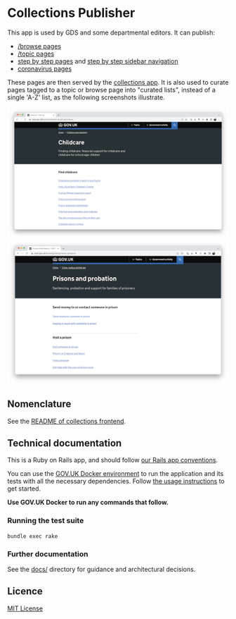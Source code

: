 # Collections Publisher

This app is used by GDS and some departmental editors. It can publish:

- [/browse pages](https://www.gov.uk/browse/births-deaths-marriages/register-offices)
- [/topic pages](https://www.gov.uk/topic/business-enterprise/export-finance)
- [step by step pages](https://www.gov.uk/learn-to-drive-a-car) and [step by step sidebar navigation](https://www.gov.uk/driving-eyesight-rules)
- [coronavirus pages](https://www.gov.uk/coronavirus)

These pages are then served by the [collections app](https://github.com/alphagov/collections). It is also used to curate pages tagged to a topic or browse page into "curated lists", instead of a single 'A-Z' list, as the following screenshots illustrate.

![Screenshot of curated page](docs/screenshot-curated-childcare-topics.png)
![Screenshot of A-Z auto-generated list](docs/screenshot-a-z-prisons-topic.png)

## Nomenclature

See the [README of collections frontend](https://github.com/alphagov/collections).

## Technical documentation

This is a Ruby on Rails app, and should follow [our Rails app conventions](https://docs.publishing.service.gov.uk/manual/conventions-for-rails-applications.html).

You can use the [GOV.UK Docker environment](https://github.com/alphagov/govuk-docker) to run the application and its tests with all the necessary dependencies. Follow [the usage instructions](https://github.com/alphagov/govuk-docker#usage) to get started.

**Use GOV.UK Docker to run any commands that follow.**

### Running the test suite

```
bundle exec rake
```

### Further documentation

See the [docs/](docs/) directory for guidance and architectural decisions.

## Licence

[MIT License](LICENSE.txt)
